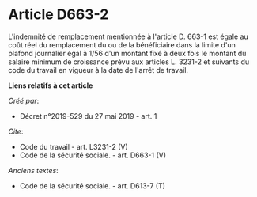 # Article D663-2

L'indemnité de remplacement mentionnée à l'article D. 663-1 est égale au coût réel du remplacement du ou de la bénéficiaire
dans la limite d'un plafond journalier égal à 1/56 d'un montant fixé à deux fois le montant du salaire minimum de croissance
prévu aux articles L. 3231-2 et suivants du code du travail en vigueur à la date de l'arrêt de travail.

**Liens relatifs à cet article**

_Créé par_:

  - Décret n°2019-529 du 27 mai 2019 - art. 1

_Cite_:

  - Code du travail - art. L3231-2 (V)
  - Code de la sécurité sociale. - art. D663-1 (V)

_Anciens textes_:

  - Code de la sécurité sociale. - art. D613-7 (T)

